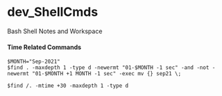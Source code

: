 # dev_ShellCmds
Bash Shell Notes and Workspace

#### Time Related Commands
```
$MONTH="Sep-2021"
$find . -maxdepth 1 -type d -newermt "01-$MONTH -1 sec" -and -not -newermt "01-$MONTH +1 MONTH -1 sec" -exec mv {} sep21 \;

$find /. -mtime +30 -maxdepth 1 -type d
```

